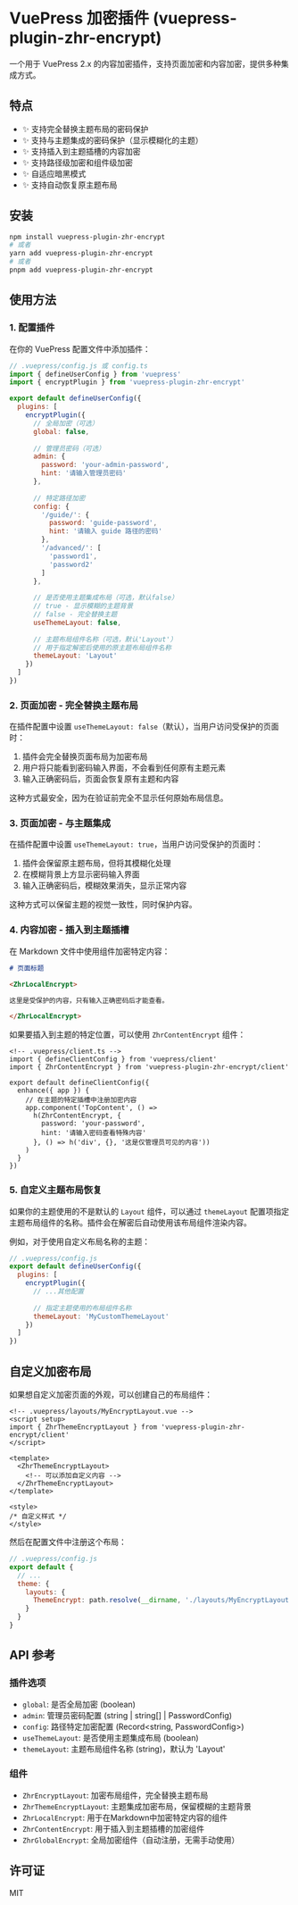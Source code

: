 # VuePress 加密插件 (vuepress-plugin-zhr-encrypt)

一个用于 VuePress 2.x 的内容加密插件，支持页面加密和内容加密，提供多种集成方式。

## 特点

- ✨ 支持完全替换主题布局的密码保护
- ✨ 支持与主题集成的密码保护（显示模糊化的主题）
- ✨ 支持插入到主题插槽的内容加密
- ✨ 支持路径级加密和组件级加密
- ✨ 自适应暗黑模式
- ✨ 支持自动恢复原主题布局

## 安装

```bash
npm install vuepress-plugin-zhr-encrypt
# 或者
yarn add vuepress-plugin-zhr-encrypt
# 或者
pnpm add vuepress-plugin-zhr-encrypt
```

## 使用方法

### 1. 配置插件

在你的 VuePress 配置文件中添加插件：

```js
// .vuepress/config.js 或 config.ts
import { defineUserConfig } from 'vuepress'
import { encryptPlugin } from 'vuepress-plugin-zhr-encrypt'

export default defineUserConfig({
  plugins: [
    encryptPlugin({
      // 全局加密（可选）
      global: false,
      
      // 管理员密码（可选）
      admin: {
        password: 'your-admin-password',
        hint: '请输入管理员密码'
      },
      
      // 特定路径加密
      config: {
        '/guide/': {
          password: 'guide-password',
          hint: '请输入 guide 路径的密码'
        },
        '/advanced/': [
          'password1', 
          'password2'
        ]
      },
      
      // 是否使用主题集成布局（可选，默认false）
      // true - 显示模糊的主题背景
      // false - 完全替换主题
      useThemeLayout: false,
      
      // 主题布局组件名称（可选，默认'Layout'）
      // 用于指定解密后使用的原主题布局组件名称
      themeLayout: 'Layout'
    })
  ]
})
```

### 2. 页面加密 - 完全替换主题布局

在插件配置中设置 `useThemeLayout: false`（默认），当用户访问受保护的页面时：

1. 插件会完全替换页面布局为加密布局
2. 用户将只能看到密码输入界面，不会看到任何原有主题元素
3. 输入正确密码后，页面会恢复原有主题和内容

这种方式最安全，因为在验证前完全不显示任何原始布局信息。

### 3. 页面加密 - 与主题集成

在插件配置中设置 `useThemeLayout: true`，当用户访问受保护的页面时：

1. 插件会保留原主题布局，但将其模糊化处理
2. 在模糊背景上方显示密码输入界面
3. 输入正确密码后，模糊效果消失，显示正常内容

这种方式可以保留主题的视觉一致性，同时保护内容。

### 4. 内容加密 - 插入到主题插槽

在 Markdown 文件中使用组件加密特定内容：

```md
# 页面标题

<ZhrLocalEncrypt>

这里是受保护的内容，只有输入正确密码后才能查看。

</ZhrLocalEncrypt>
```

如果要插入到主题的特定位置，可以使用 `ZhrContentEncrypt` 组件：

```vue
<!-- .vuepress/client.ts -->
import { defineClientConfig } from 'vuepress/client'
import { ZhrContentEncrypt } from 'vuepress-plugin-zhr-encrypt/client'

export default defineClientConfig({
  enhance({ app }) {
    // 在主题的特定插槽中注册加密内容
    app.component('TopContent', () => 
      h(ZhrContentEncrypt, {
        password: 'your-password',
        hint: '请输入密码查看特殊内容'
      }, () => h('div', {}, '这是仅管理员可见的内容'))
    )
  }
})
```

### 5. 自定义主题布局恢复

如果你的主题使用的不是默认的 `Layout` 组件，可以通过 `themeLayout` 配置项指定主题布局组件的名称。插件会在解密后自动使用该布局组件渲染内容。

例如，对于使用自定义布局名称的主题：

```js
// .vuepress/config.js
export default defineUserConfig({
  plugins: [
    encryptPlugin({
      // ...其他配置
      
      // 指定主题使用的布局组件名称
      themeLayout: 'MyCustomThemeLayout'
    })
  ]
})
```

## 自定义加密布局

如果想自定义加密页面的外观，可以创建自己的布局组件：

```vue
<!-- .vuepress/layouts/MyEncryptLayout.vue -->
<script setup>
import { ZhrThemeEncryptLayout } from 'vuepress-plugin-zhr-encrypt/client'
</script>

<template>
  <ZhrThemeEncryptLayout>
    <!-- 可以添加自定义内容 -->
  </ZhrThemeEncryptLayout>
</template>

<style>
/* 自定义样式 */
</style>
```

然后在配置文件中注册这个布局：

```js
// .vuepress/config.js
export default {
  // ...
  theme: {
    layouts: {
      ThemeEncrypt: path.resolve(__dirname, './layouts/MyEncryptLayout.vue')
    }
  }
}
```

## API 参考

### 插件选项

- `global`: 是否全局加密 (boolean)
- `admin`: 管理员密码配置 (string | string[] | PasswordConfig)
- `config`: 路径特定加密配置 (Record<string, PasswordConfig>)
- `useThemeLayout`: 是否使用主题集成布局 (boolean)
- `themeLayout`: 主题布局组件名称 (string)，默认为 'Layout'

### 组件

- `ZhrEncryptLayout`: 加密布局组件，完全替换主题布局
- `ZhrThemeEncryptLayout`: 主题集成加密布局，保留模糊的主题背景
- `ZhrLocalEncrypt`: 用于在Markdown中加密特定内容的组件
- `ZhrContentEncrypt`: 用于插入到主题插槽的加密组件
- `ZhrGlobalEncrypt`: 全局加密组件（自动注册，无需手动使用）

## 许可证

MIT 